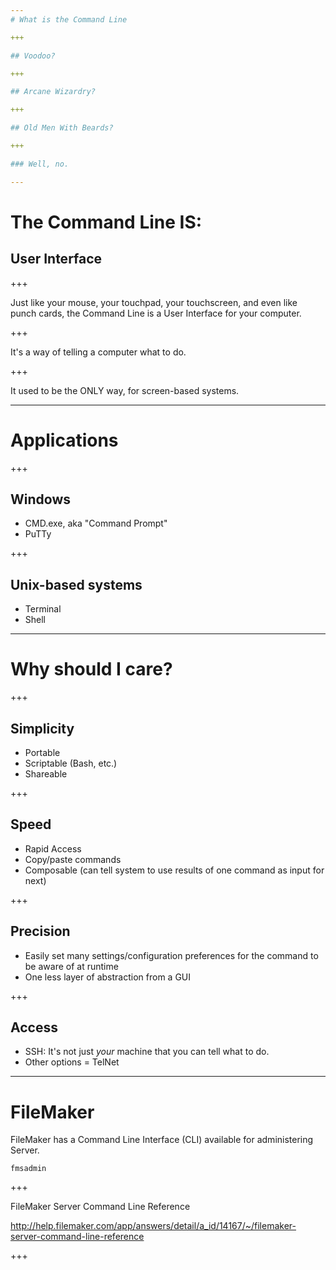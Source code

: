 ```yaml
---
# What is the Command Line

+++

## Voodoo?

+++

## Arcane Wizardry?

+++

## Old Men With Beards?

+++

### Well, no.

---
```


# The Command Line IS:

## User Interface

+++

Just like your mouse, your touchpad, your touchscreen, and even like punch cards, the Command Line is a User Interface for your computer.

+++

It's a way of telling a computer what to do.

+++

It used to be the ONLY way, for screen-based systems.

---

# Applications

+++

## Windows

 - CMD.exe, aka "Command Prompt"
 - PuTTy

+++

## Unix-based systems

 - Terminal
 - Shell

---

# Why should I care?

+++

## Simplicity

 - Portable
 - Scriptable (Bash, etc.)
 - Shareable

+++

## Speed

 - Rapid Access
 - Copy/paste commands
 - Composable (can tell system to use results of one command as input for next)
 
+++

## Precision

 - Easily set many settings/configuration preferences for the command to be aware of at runtime
 - One less layer of abstraction from a GUI

+++

## Access

 - SSH: It's not just _your_ machine that you can tell what to do.
 - Other options = TelNet

---

# FileMaker

FileMaker has a Command Line Interface (CLI) available for administering Server.

`fmsadmin`

+++

FileMaker Server Command Line Reference

http://help.filemaker.com/app/answers/detail/a_id/14167/~/filemaker-server-command-line-reference

+++

